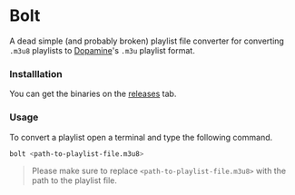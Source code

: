 # Bolt

A dead simple (and probably broken) playlist file converter for converting `.m3u8` playlists to [Dopamine](https://www.github.com/digimezzo/Dopamine)'s `.m3u` playlist format.

### Installlation
You can get the binaries on the [releases]() tab.

### Usage
To convert a playlist open a terminal and type the following command.
```bash
bolt <path-to-playlist-file.m3u8>
```

> Please make sure to replace `<path-to-playlist-file.m3u8>` with the path to the playlist file.